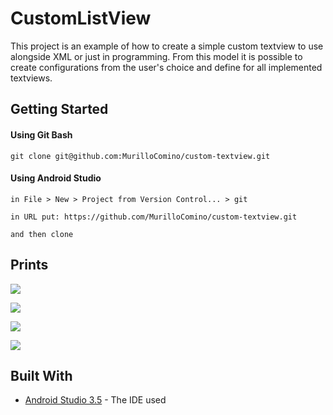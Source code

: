 # CustomListView

This project is an example of how to create a simple custom textview to use alongside XML or just in programming. From this model it is possible to create configurations from the user's choice and define for all implemented textviews.

## Getting Started
#### Using Git Bash
```
git clone git@github.com:MurilloComino/custom-textview.git
```

#### Using Android Studio
```
in File > New > Project from Version Control... > git

in URL put: https://github.com/MurilloComino/custom-textview.git

and then clone
```

## Prints
![](https://github.com/MurilloComino/custom-textview/tree/master/resources/1.JPG)

![](https://github.com/MurilloComino/custom-textview/tree/master/resources/2.JPG)

![](https://github.com/MurilloComino/custom-textview/tree/master/resources/3.JPG)

![](https://github.com/MurilloComino/custom-textview/tree/master/resources/4.JPG)

## Built With

* [Android Studio 3.5](https://developer.android.com/studio) - The IDE used

